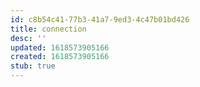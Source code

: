 ```yaml
---
id: c8b54c41-77b3-41a7-9ed3-4c47b01bd426
title: connection
desc: ''
updated: 1618573905166
created: 1618573905166
stub: true
---
```


